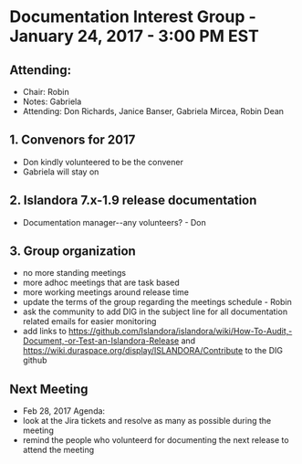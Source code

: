 # Documentation Interest Group - January 24, 2017 - 3:00 PM EST
## Attending:

* Chair: Robin
* Notes: Gabriela
* Attending: Don Richards, Janice Banser, Gabriela Mircea, Robin Dean

## 1. Convenors for 2017
* Don kindly volunteered to be the convener
* Gabriela will stay on

## 2. Islandora 7.x-1.9 release documentation
* Documentation manager--any volunteers? - Don


## 3. Group organization
* no more standing meetings
* more adhoc meetings that are task based
* more working meetings around release time
* update the terms of the group regarding the meetings schedule - Robin
* ask the community to add DIG in the subject line for all documentation related emails for easier monitoring
* add links to https://github.com/Islandora/islandora/wiki/How-To-Audit,-Document,-or-Test-an-Islandora-Release and https://wiki.duraspace.org/display/ISLANDORA/Contribute to the DIG github


## Next Meeting
* Feb 28, 2017
Agenda:
* look at the Jira tickets and resolve as many as possible during the meeting
* remind the people who volunteerd for documenting the next release to attend the meeting
